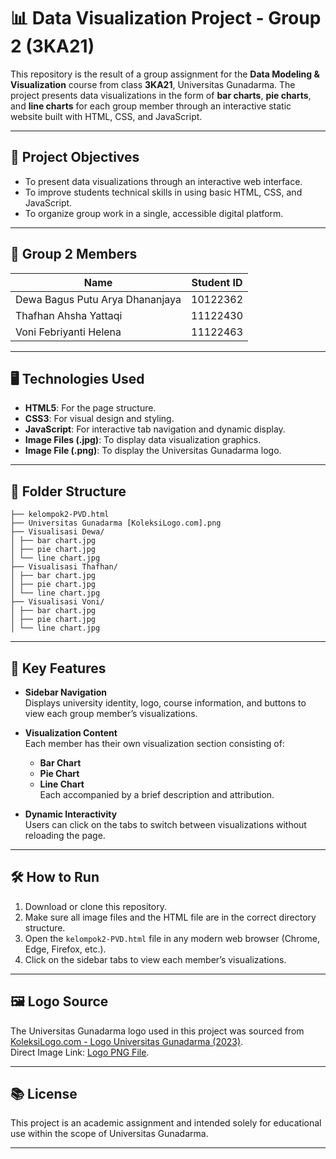 # 📊 Data Visualization Project - Group 2 (3KA21)

This repository is the result of a group assignment for the **Data Modeling & Visualization** course from class **3KA21**, Universitas Gunadarma. The project presents data visualizations in the form of **bar charts**, **pie charts**, and **line charts** for each group member through an interactive static website built with HTML, CSS, and JavaScript.

---

## 🎯 Project Objectives

- To present data visualizations through an interactive web interface.
- To improve students technical skills in using basic HTML, CSS, and JavaScript.
- To organize group work in a single, accessible digital platform.

---

## 👥 Group 2 Members

| Name                               | Student ID |
|------------------------------------|------------|
| Dewa Bagus Putu Arya Dhananjaya    | 10122362   |
| Thafhan Ahsha Yattaqi              | 11122430   |
| Voni Febriyanti Helena             | 11122463   |

---

## 🖥️ Technologies Used

- **HTML5**: For the page structure.
- **CSS3**: For visual design and styling.
- **JavaScript**: For interactive tab navigation and dynamic display.
- **Image Files (.jpg)**: To display data visualization graphics.
- **Image File (.png)**: To display the Universitas Gunadarma logo.

---

## 🧩 Folder Structure

```
├── kelompok2-PVD.html
├── Universitas Gunadarma [KoleksiLogo.com].png
├── Visualisasi Dewa/
│ ├── bar chart.jpg
│ ├── pie chart.jpg
│ └── line chart.jpg
├── Visualisasi Thafhan/
│ ├── bar chart.jpg
│ ├── pie chart.jpg
│ └── line chart.jpg
├── Visualisasi Voni/
│ ├── bar chart.jpg
│ ├── pie chart.jpg
│ └── line chart.jpg
```
---

## 📌 Key Features

- **Sidebar Navigation**  
  Displays university identity, logo, course information, and buttons to view each group member’s visualizations.

- **Visualization Content**  
  Each member has their own visualization section consisting of:
  - **Bar Chart**  
  - **Pie Chart**  
  - **Line Chart**   
  Each accompanied by a brief description and attribution.

- **Dynamic Interactivity**  
  Users can click on the tabs to switch between visualizations without reloading the page.

---

## 🛠️ How to Run

1. Download or clone this repository.
2. Make sure all image files and the HTML file are in the correct directory structure.
3. Open the `kelompok2-PVD.html` file in any modern web browser (Chrome, Edge, Firefox, etc.).
4. Click on the sidebar tabs to view each member’s visualizations.

---

## 🖼️ Logo Source

The Universitas Gunadarma logo used in this project was sourced from  
[KoleksiLogo.com - Logo Universitas Gunadarma (2023)](https://www.koleksilogo.com/2023/02/logo-universitas-gunadarma.html).  
Direct Image Link: [Logo PNG File](https://blogger.googleusercontent.com/img/b/R29vZ2xl/AVvXsEg8Ys5vrYLnr51sbQ4dSKmAp2ld1gh9xnMXsE1WNM8y36JbFeXKexi7gTSkoEa_E-OM0Yx7VzTfRcp0j7u8QycZOcfB7xXpnp9X7BpZfEPbbZZwlDddydj-0qXIEoi8euRMwn1NPMUa9zznaQ8kjaqnVTfc9TpaqrwSBqIs30FPBnrJpURs1tn2Gg/w320-h319/Universitas%20Gunadarma%20%5BKoleksiLogo.com%5D.png).

---

## 📚 License

This project is an academic assignment and intended solely for educational use within the scope of Universitas Gunadarma.

---
